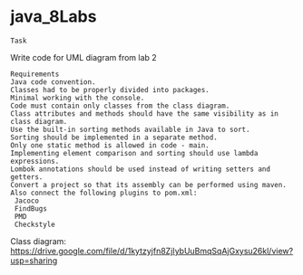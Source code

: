 # java_8Labs

	Task
Write code for UML diagram from lab 2

	Requirements	
    Java code convention.
    Classes had to be properly divided into packages.
    Minimal working with the console.
    Code must contain only classes from the class diagram.
    Class attributes and methods should have the same visibility as in class diagram.
    Use the built-in sorting methods available in Java to sort.
    Sorting should be implemented in a separate method.
    Only one static method is allowed in code - main.
    Implementing element comparison and sorting should use lambda expressions.
    Lombok annotations should be used instead of writing setters and getters.
    Convert a project so that its assembly can be performed using maven.
    Also connect the following plugins to pom.xml:
     Jacoco
     FindBugs
     PMD
     Checkstyle

Class diagram: https://drive.google.com/file/d/1kytzyjfn8ZjIybUuBmqSqAjGxysu26kl/view?usp=sharing
